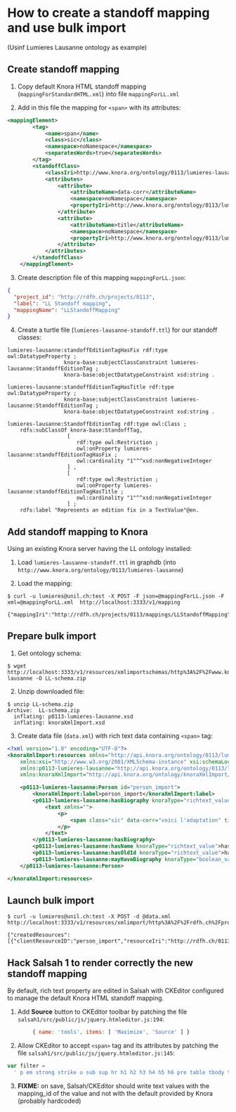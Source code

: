 # How to create a standoff mapping and use bulk import

(Usinf Lumieres Lausanne ontology as example)

## Create standoff mapping

1.  Copy default Knora HTML standoff mapping (`mappingForStandardHTML.xml`) into file `mappingForLL.xml`

2.  Add in this file the mapping for `<span>` with its attributes:

```xml
<mappingElement>
        <tag>
            <name>span</name>
            <class>sic</class>
            <namespace>noNamespace</namespace>
            <separatesWords>true</separatesWords>
        </tag>
        <standoffClass>
            <classIri>http://www.knora.org/ontology/0113/lumieres-lausanne#StandoffEditionTag</classIri>
            <attributes>
                <attribute>
                    <attributeName>data-corr</attributeName>
                    <namespace>noNamespace</namespace>
                    <propertyIri>http://www.knora.org/ontology/0113/lumieres-lausanne#standoffEditionTagHasFix</propertyIri>
                </attribute>
                <attribute>
                    <attributeName>title</attributeName>
                    <namespace>noNamespace</namespace>
                    <propertyIri>http://www.knora.org/ontology/0113/lumieres-lausanne#standoffEditionTagHasTitle</propertyIri>
                </attribute>
            </attributes>
        </standoffClass>
    </mappingElement>
```

3.  Create description file of this mapping `mappingForLL.json`:

```json
{
  "project_id": "http://rdfh.ch/projects/0113",
  "label": "LL Standoff mapping",
  "mappingName": "LLStandoffMapping"
}
```

4.  Create a turtle file (`lumieres-lausanne-standoff.ttl`) for our standoff classes:

```
lumieres-lausanne:standoffEditionTagHasFix rdf:type owl:DatatypeProperty ;
                  knora-base:subjectClassConstraint lumieres-lausanne:StandoffEditionTag ;
                  knora-base:objectDatatypeConstraint xsd:string .

lumieres-lausanne:standoffEditionTagHasTitle rdf:type owl:DatatypeProperty ;
                  knora-base:subjectClassConstraint lumieres-lausanne:StandoffEditionTag ;
                  knora-base:objectDatatypeConstraint xsd:string .

lumieres-lausanne:StandoffEditionTag rdf:type owl:Class ;
    rdfs:subClassOf knora-base:StandoffTag,
                   [
                      rdf:type owl:Restriction ;
                      owl:onProperty lumieres-lausanne:standoffEditionTagHasFix ;
                      owl:cardinality "1"^^xsd:nonNegativeInteger
                   ] ,
                   [
                      rdf:type owl:Restriction ;
                      owl:onProperty lumieres-lausanne:standoffEditionTagHasTitle ;
                      owl:cardinality "1"^^xsd:nonNegativeInteger
                   ] ;
    rdfs:label "Represents an edition fix in a TextValue"@en.
```

## Add standoff mapping to Knora

Using an existing Knora server having the LL ontology installed:

1.  Load `lumieres-lausanne-standoff.ttl` in graphdb (into `http://www.knora.org/ontology/0113/lumieres-lausanne`)

2.  Load the mapping:

```shell
$ curl -u lumieres@unil.ch:test -X POST -F json=@mappingForLL.json -F xml=@mappingForLL.xml  http://localhost:3333/v1/mapping

{"mappingIri":"http://rdfh.ch/projects/0113/mappings/LLStandoffMapping","status":0}
```

## Prepare bulk import

1.  Get ontology schema:

```shell
$ wget http://localhost:3333/v1/resources/xmlimportschemas/http%3A%2F%2Fwww.knora.org%2Fontology%2F0113%2Flumieres-lausanne -O LL-schema.zip
```

2.  Unzip downloaded file:

```shell
$ unzip LL-schema.zip
Archive:  LL-schema.zip
  inflating: p0113-lumieres-lausanne.xsd
  inflating: knoraXmlImport.xsd
```

3.  Create data file (`data.xml`) with rich text data containing `<span>` tag:

```xml
<?xml version="1.0" encoding="UTF-8"?>
<knoraXmlImport:resources xmlns="http://api.knora.org/ontology/0113/lumieres-lausanne/xml-import/v1#"
    xmlns:xsi="http://www.w3.org/2001/XMLSchema-instance" xsi:schemaLocation="http://api.knora.org/ontology/0113/lumieres-lausanne/xml-import/v1# p0113-lumieres-lausanne.xsd"
    xmlns:p0113-lumieres-lausanne="http://api.knora.org/ontology/0113/lumieres-lausanne/xml-import/v1#"
    xmlns:knoraXmlImport="http://api.knora.org/ontology/knoraXmlImport/v1#">

    <p0113-lumieres-lausanne:Person id="person_import">
        <knoraXmlImport:label>person_import</knoraXmlImport:label>
        <p0113-lumieres-lausanne:hasBiography knoraType="richtext_value" mapping_id="http://rdfh.ch/projects/0113/mappings/LLStandoffMapping">
            <text xmlns="">
                <p>
                    <span class="sic" data-corr="voici l'adaptation" title="voici l'adaptation">Adaptation éditoriale</span>
                </p>
            </text>
        </p0113-lumieres-lausanne:hasBiography>
        <p0113-lumieres-lausanne:hasName knoraType="richtext_value">hasName</p0113-lumieres-lausanne:hasName>
        <p0113-lumieres-lausanne:hasOldId knoraType="richtext_value">hasOldId</p0113-lumieres-lausanne:hasOldId>
        <p0113-lumieres-lausanne:mayHaveBiography knoraType="boolean_value">true</p0113-lumieres-lausanne:mayHaveBiography>
    </p0113-lumieres-lausanne:Person>

</knoraXmlImport:resources>
```

## Launch bulk import

```shell
$ curl -u lumieres@unil.ch:test -X POST -d @data.xml http://localhost:3333/v1/resources/xmlimport/http%3A%2F%2Frdfh.ch%2Fprojects%2F0113

{"createdResources":[{"clientResourceID":"person_import","resourceIri":"http://rdfh.ch/0113/oLtoCaxDTNOCdNUEeM_qNA","label":"person_import"}],"status":0}
```

## Hack Salsah 1 to render correctly the new standoff mapping

By default, rich text property are edited in Salsah with CKEditor configured to manage the default Knora HTML standoff mapping.

1.  Add **Source** button to CKEditor toolbar by patching the file `salsah1/src/public/js/jquery.htmleditor.js:194`:

```javascript
        { name: 'tools', items: [ 'Maximize', 'Source' ] }
```

2.  Allow CKEditor to accept `<span>` tag and its attributes by patching the file `salsah1/src/public/js/jquery.htmleditor.js:145`:

```javascript
var filter =
  ' p em strong strike u sub sup hr h1 h2 h3 h4 h5 h6 pre table tbody tr td ol ul li cite blockquote code; a[!href](salsah-link); span(sic)[data-corr,title] ';
```

3.  **FIXME:** on save, Salsah/CKEditor should write text values with the mapping_id of the value and not with the default provided by Knora (probably hardcoded)

